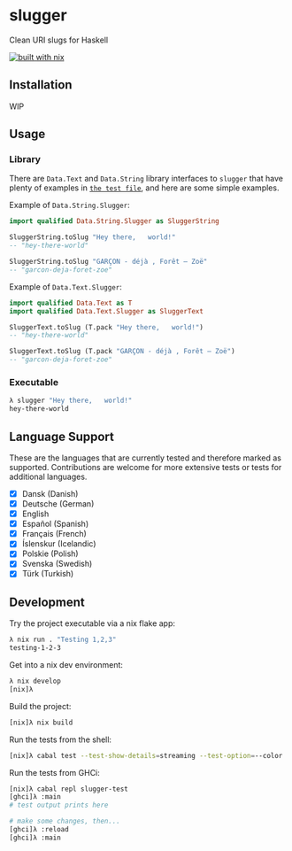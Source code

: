 # slugger

Clean URI slugs for Haskell

[![built with nix](https://builtwithnix.org/badge.svg)](https://builtwithnix.org)

## Installation

WIP

## Usage

### Library

There are `Data.Text` and `Data.String` library interfaces to `slugger` that
have plenty of examples in [`the test file`](./test/SluggerTest.hs), and here
are some simple examples.

Example of `Data.String.Slugger`:

```haskell
import qualified Data.String.Slugger as SluggerString

SluggerString.toSlug "Hey there,   world!"
-- "hey-there-world"

SluggerString.toSlug "GARÇON - déjà , Forêt — Zoë"
-- "garcon-deja-foret-zoe"
```

Example of `Data.Text.Slugger`:

```haskell
import qualified Data.Text as T
import qualified Data.Text.Slugger as SluggerText

SluggerText.toSlug (T.pack "Hey there,   world!")
-- "hey-there-world"

SluggerText.toSlug (T.pack "GARÇON - déjà , Forêt — Zoë")
-- "garcon-deja-foret-zoe"
```

### Executable

```sh
λ slugger "Hey there,   world!"
hey-there-world
```

## Language Support

These are the languages that are currently tested and therefore marked as
supported. Contributions are welcome for more extensive tests or tests for
additional languages.

- [x] Dansk     (Danish)
- [x] Deutsche  (German)
- [x] English
- [x] Español   (Spanish)
- [x] Français  (French)
- [x] Íslenskur (Icelandic)
- [x] Polskie   (Polish)
- [x] Svenska   (Swedish)
- [x] Türk      (Turkish)

## Development

Try the project executable via a nix flake app:

```sh
λ nix run . "Testing 1,2,3"
testing-1-2-3
```

Get into a nix dev environment:

```sh
λ nix develop
[nix]λ
```

Build the project:

```sh
[nix]λ nix build
```

Run the tests from the shell:

```sh
[nix]λ cabal test --test-show-details=streaming --test-option=--color
```

Run the tests from GHCi:

```sh
[nix]λ cabal repl slugger-test
[ghci]λ :main
# test output prints here

# make some changes, then...
[ghci]λ :reload
[ghci]λ :main
```
